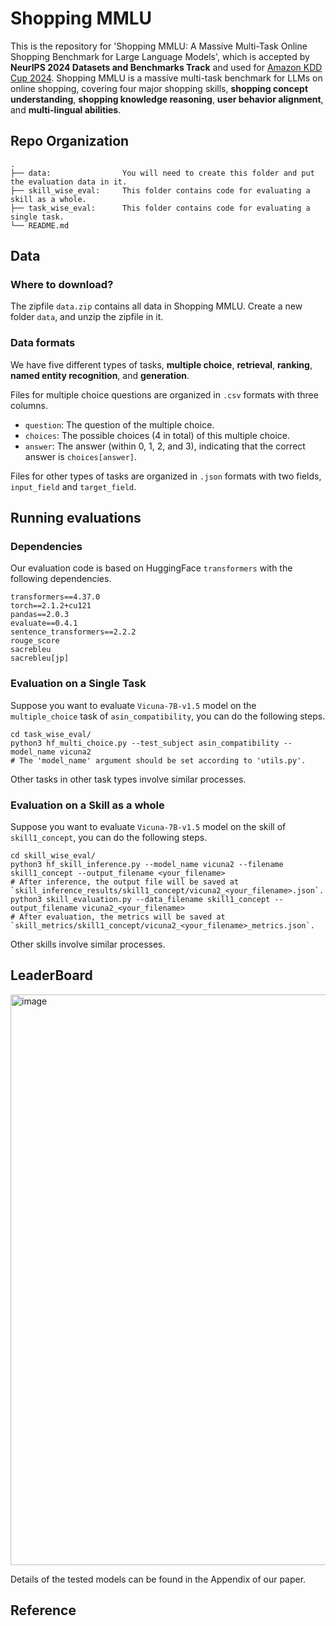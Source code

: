 # Shopping MMLU
This is the repository for 'Shopping MMLU: A Massive Multi-Task Online Shopping Benchmark for Large Language Models', which is accepted by **NeurIPS 2024 Datasets and Benchmarks Track** and used for [Amazon KDD Cup 2024](https://www.aicrowd.com/challenges/amazon-kdd-cup-2024-multi-task-online-shopping-challenge-for-llms). Shopping MMLU is a massive multi-task benchmark for LLMs on online shopping, covering four major shopping skills, **shopping concept understanding**, **shopping knowledge reasoning**, **user behavior alignment**, and **multi-lingual abilities**. 

## Repo Organization
```
.
├── data:                You will need to create this folder and put the evaluation data in it.
├── skill_wise_eval:     This folder contains code for evaluating a skill as a whole. 
├── task_wise_eval:      This folder contains code for evaluating a single task.
└── README.md
```

## Data
### Where to download? 
The zipfile `data.zip` contains all data in Shopping MMLU. Create a new folder `data`, and unzip the zipfile in it. 

### Data formats
We have five different types of tasks, **multiple choice**, **retrieval**, **ranking**, **named entity recognition**, and **generation**. 

Files for multiple choice questions are organized in `.csv` formats with three columns. 
- `question`: The question of the multiple choice.
- `choices`: The possible choices (4 in total) of this multiple choice.
- `answer`: The answer (within 0, 1, 2, and 3), indicating that the correct answer is `choices[answer]`.

Files for other types of tasks are organized in `.json` formats with two fields, `input_field` and `target_field`. 

## Running evaluations
### Dependencies
Our evaluation code is based on HuggingFace `transformers` with the following dependencies. 
```
transformers==4.37.0
torch==2.1.2+cu121
pandas==2.0.3
evaluate==0.4.1
sentence_transformers==2.2.2
rouge_score
sacrebleu
sacrebleu[jp]
```

### Evaluation on a Single Task
Suppose you want to evaluate `Vicuna-7B-v1.5` model on the `multiple_choice` task of `asin_compatibility`, you can do the following steps. 
```
cd task_wise_eval/
python3 hf_multi_choice.py --test_subject asin_compatibility --model_name vicuna2
# The 'model_name' argument should be set according to 'utils.py'. 
```
Other tasks in other task types involve similar processes. 
### Evaluation on a Skill as a whole
Suppose you want to evaluate `Vicuna-7B-v1.5` model on the skill of `skill1_concept`, you can do the following steps. 
```
cd skill_wise_eval/
python3 hf_skill_inference.py --model_name vicuna2 --filename skill1_concept --output_filename <your_filename>
# After inference, the output file will be saved at `skill_inference_results/skill1_concept/vicuna2_<your_filename>.json`.
python3 skill_evaluation.py --data_filename skill1_concept --output_filename vicuna2_<your_filename>
# After evaluation, the metrics will be saved at `skill_metrics/skill1_concept/vicuna2_<your_filename>_metrics.json`. 
```
Other skills involve similar processes. 

## LeaderBoard
<img width="913" alt="image" src="https://github.com/user-attachments/assets/26d4ce0e-c020-4c41-9220-ba38894a9b25">

Details of the tested models can be found in the Appendix of our paper. 

## Reference
